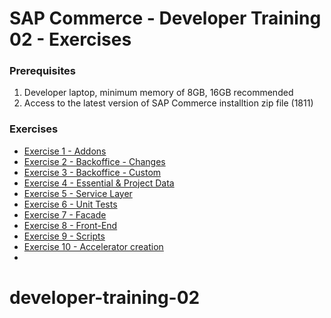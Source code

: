 #  SAP Commerce - Developer Training 02 - Exercises

### Prerequisites
1. Developer laptop, minimum memory of  8GB, 16GB recommended
2. Access to the latest version of SAP Commerce installtion zip file (1811)

### Exercises
* [Exercise 1   - Addons](https://github.com/dbeale-epam/developer-training-01/tree/master/exercise-01)
* [Exercise 2   - Backoffice - Changes](https://github.com/dbeale-epam/developer-training-01/tree/master/exercise-02)
* [Exercise 3   - Backoffice - Custom](https://github.com/dbeale-epam/developer-training-01/tree/master/exercise-02)
* [Exercise 4   - Essential & Project Data](https://github.com/dbeale-epam/developer-training-01/tree/master/exercise-02)
* [Exercise 5   - Service Layer](https://github.com/dbeale-epam/developer-training-01/tree/master/exercise-02)
* [Exercise 6   - Unit Tests](https://github.com/dbeale-epam/developer-training-01/tree/master/exercise-02)
* [Exercise 7   - Facade](https://github.com/dbeale-epam/developer-training-01/tree/master/exercise-02)
* [Exercise 8   - Front-End](https://github.com/dbeale-epam/developer-training-01/tree/master/exercise-08)
* [Exercise 9   - Scripts](https://github.com/dbeale-epam/developer-training-01/tree/master/exercise-09)
* [Exercise 10  - Accelerator creation](https://github.com/dbeale-epam/developer-training-01/tree/master/exercise-10)
* 
# developer-training-02
